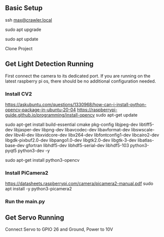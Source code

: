 ## Basic Setup
ssh max@crawler.local

<Enter PW>

sudo apt upgrade

sudo apt update

<Add new ssh passkey to github>

Clone Project

## Get Light Detection Running
First connect the camera to its dedicated port. If you are running on the latest raspberry pi os, there should be no additional configuration needed.

### Install CV2
https://askubuntu.com/questions/1330968/how-can-i-install-python-opencv-package-in-ubuntu-20-04
https://raspberrypi-guide.github.io/programming/install-opencv
sudo apt-get update

sudo apt-get install build-essential cmake pkg-config libjpeg-dev libtiff5-dev libjasper-dev libpng-dev libavcodec-dev libavformat-dev libswscale-dev libv4l-dev libxvidcore-dev libx264-dev libfontconfig1-dev libcairo2-dev libgdk-pixbuf2.0-dev libpango1.0-dev libgtk2.0-dev libgtk-3-dev libatlas-base-dev gfortran libhdf5-dev libhdf5-serial-dev libhdf5-103 python3-pyqt5 python3-dev -y

sudo apt-get install python3-opencv

### Install PiCamera2
https://datasheets.raspberrypi.com/camera/picamera2-manual.pdf
sudo apt install -y python3-picamera2

### Run the main.py



## Get Servo Running
Connect Servo to GPIO 26 and Ground, Power to 10V








